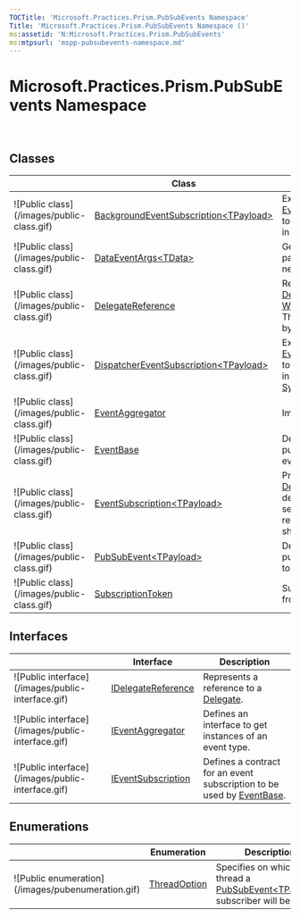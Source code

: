 ```yaml
---
TOCTitle: 'Microsoft.Practices.Prism.PubSubEvents Namespace'
Title: 'Microsoft.Practices.Prism.PubSubEvents Namespace ()'
ms:assetid: 'N:Microsoft.Practices.Prism.PubSubEvents'
ms:mtpsurl: 'mspp-pubsubevents-namespace.md'
---
```



# Microsoft.Practices.Prism.PubSubEvents Namespace

 
## Classes

<span id="classToggle"></span>
<table>

<thead>
<tr class="header">
<th> </th>
<th>Class</th>
<th>Description</th>
</tr>
</thead>
<tbody>
<tr class="odd">
<td>![Public class](/images/public-class.gif)</td>
<td><a href="backgroundeventsubscription-tpayload-class-mspp-pubsubevents.md">BackgroundEventSubscription&lt;TPayload&gt;</a></td>
<td><div class="summary">
Extends <a href="eventsubscription-tpayload-class-mspp-pubsubevents.md">EventSubscription&lt;TPayload&gt;</a> to invoke the <a href="eventsubscription-tpayload-action-property-mspp-pubsubevents.md">Action</a> delegate in a background thread.
</div></td>
</tr>
<tr class="even">
<td>![Public class](/images/public-class.gif)</td>
<td><a href="dataeventargs-tdata-class-mspp-pubsubevents.md">DataEventArgs&lt;TData&gt;</a></td>
<td><div class="summary">
Generic arguments class to pass to event handlers that need to receive data.
</div></td>
</tr>
<tr class="odd">
<td>![Public class](/images/public-class.gif)</td>
<td><a href="delegatereference-class-mspp-pubsubevents.md">DelegateReference</a></td>
<td><div class="summary">
Represents a reference to a <a href="http://msdn.microsoft.com/en-us/library/y22acf51">Delegate</a> that may contain a <a href="http://msdn.microsoft.com/en-us/library/hbh8w2zd">WeakReference</a> to the target. This class is used internally by the Prism Library.
</div></td>
</tr>
<tr class="even">
<td>![Public class](/images/public-class.gif)</td>
<td><a href="dispatchereventsubscription-tpayload-class-mspp-pubsubevents.md">DispatcherEventSubscription&lt;TPayload&gt;</a></td>
<td><div class="summary">
Extends <a href="eventsubscription-tpayload-class-mspp-pubsubevents.md">EventSubscription&lt;TPayload&gt;</a> to invoke the <a href="eventsubscription-tpayload-action-property-mspp-pubsubevents.md">Action</a> delegate in a specific <a href="http://msdn.microsoft.com/en-us/library/wx31754f">SynchronizationContext</a>.
</div></td>
</tr>
<tr class="odd">
<td>![Public class](/images/public-class.gif)</td>
<td><a href="eventaggregator-class-mspp-pubsubevents.md">EventAggregator</a></td>
<td><div class="summary">
Implements <a href="ieventaggregator-interface-mspp-pubsubevents.md">IEventAggregator</a>.
</div></td>
</tr>
<tr class="even">
<td>![Public class](/images/public-class.gif)</td>
<td><a href="eventbase-class-mspp-pubsubevents.md">EventBase</a></td>
<td><div class="summary">
Defines a base class to publish and subscribe to events.
</div></td>
</tr>
<tr class="odd">
<td>![Public class](/images/public-class.gif)</td>
<td><a href="eventsubscription-tpayload-class-mspp-pubsubevents.md">EventSubscription&lt;TPayload&gt;</a></td>
<td><div class="summary">
Provides a way to retrieve a <a href="http://msdn.microsoft.com/en-us/library/y22acf51">Delegate</a> to execute an action depending on the value of a second filter predicate that returns true if the action should execute.
</div></td>
</tr>
<tr class="even">
<td>![Public class](/images/public-class.gif)</td>
<td><a href="pubsubevent-tpayload-class-mspp-pubsubevents.md">PubSubEvent&lt;TPayload&gt;</a></td>
<td><div class="summary">
Defines a class that manages publication and subscription to events.
</div></td>
</tr>
<tr class="odd">
<td>![Public class](/images/public-class.gif)</td>
<td><a href="subscriptiontoken-class-mspp-pubsubevents.md">SubscriptionToken</a></td>
<td><div class="summary">
Subscription token returned from <a href="eventbase-class-mspp-pubsubevents.md">EventBase</a> on subscribe.
</div></td>
</tr>
</tbody>
</table>

## Interfaces

<span id="interfaceToggle"></span>
<table>

<thead>
<tr class="header">
<th> </th>
<th>Interface</th>
<th>Description</th>
</tr>
</thead>
<tbody>
<tr class="odd">
<td>![Public interface](/images/public-interface.gif)</td>
<td><a href="idelegatereference-interface-mspp-pubsubevents.md">IDelegateReference</a></td>
<td><div class="summary">
Represents a reference to a <a href="http://msdn.microsoft.com/en-us/library/y22acf51">Delegate</a>.
</div></td>
</tr>
<tr class="even">
<td>![Public interface](/images/public-interface.gif)</td>
<td><a href="ieventaggregator-interface-mspp-pubsubevents.md">IEventAggregator</a></td>
<td><div class="summary">
Defines an interface to get instances of an event type.
</div></td>
</tr>
<tr class="odd">
<td>![Public interface](/images/public-interface.gif)</td>
<td><a href="ieventsubscription-interface-mspp-pubsubevents.md">IEventSubscription</a></td>
<td><div class="summary">
Defines a contract for an event subscription to be used by <a href="eventbase-class-mspp-pubsubevents.md">EventBase</a>.
</div></td>
</tr>
</tbody>
</table>

## Enumerations

<span id="enumerationToggle"></span>
<table>

<thead>
<tr class="header">
<th> </th>
<th>Enumeration</th>
<th>Description</th>
</tr>
</thead>
<tbody>
<tr class="odd">
<td>![Public enumeration](/images/pubenumeration.gif)</td>
<td><a href="threadoption-enumeration-mspp-pubsubevents.md">ThreadOption</a></td>
<td><div class="summary">
Specifies on which thread a <a href="pubsubevent-tpayload-class-mspp-pubsubevents.md">PubSubEvent&lt;TPayload&gt;</a> subscriber will be called.
</div></td>
</tr>
</tbody>
</table>

